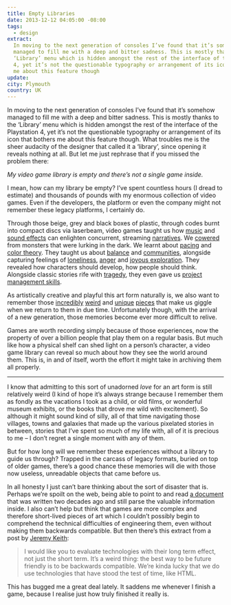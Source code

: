 ```yaml
---
title: Empty Libraries
date: 2013-12-12 04:05:00 -08:00
tags:
  - design
extract:
  In moving to the next generation of consoles I’ve found that it’s somehow
  managed to fill me with a deep and bitter sadness. This is mostly thanks to the
  ‘Library’ menu which is hidden amongst the rest of the interface of the Playstation
  4, yet it’s not the questionable typography or arrangement of its icon that bothers
  me about this feature though
update:
city: Plymouth
country: UK
---
```


In moving to the next generation of consoles I’ve found that it’s somehow managed to fill me with a deep and bitter sadness. This is mostly thanks to the ‘Library’ menu which is hidden amongst the rest of the interface of the Playstation 4, yet it’s not the questionable typography or arrangement of its icon that bothers me about this feature though. What troubles me is the sheer audacity of the designer that called it a ‘library’, since opening it reveals nothing at all. But let me just rephrase that if you missed the problem there:

_My video game library is empty and there’s not a single game inside._

I mean, how can my library be empty? I’ve spent countless hours (I dread to estimate) and thousands of pounds with my enormous collection of video games. Even if the developers, the platform or even the company might not remember these legacy platforms, I certainly do.

Through those beige, grey and black boxes of plastic, through codes burnt into compact discs via laserbeam, video games taught us how [music](http://www.soundshapesgame.com/) and [sound effects](http://us.playstation.com/games/pixeljunk-eden-ps3.html) can enlighten concurrent, streaming [narratives](http://vehq.net/wp-content/uploads/2013/02/jogos-bs-st.jpg). We [cowered](http://cl.ly/13102z1x032t) from monsters that were lurking in the dark. We learnt about [pacing](http://www.naughtydog.com/games/uncharted2_among_thieves/) and [color theory](http://thatgamecompany.com/games/journey/). They taught us about [balance](http://cl.ly/230R281z1H3i) and [communities](http://www.battlefield.com/uk/battlefield-2), alongside capturing feelings of [loneliness](http://en.wikipedia.org/wiki/Fallout_3), [anger](http://cl.ly/1o3x3n2w3z1R) and [joyous exploration](http://en.wikipedia.org/wiki/The_Elder_Scrolls_IV:_Oblivion). They revealed how characters should develop, how people should think. Alongside classic stories rife with [tragedy](http://www.thelastofus.playstation.com/), they even gave us [project management skills](http://www.youtube.com/watch?v=K_64DAOrSMM).

As artistically creative and playful this art form naturally is, we also want to remember those [incredibly](http://youtu.be/JURaoqZgMTQ?t=1m31s) [weird](http://www.youtube.com/watch?v=6eZcV1UuUzI) and [unique](http://www.youtube.com/watch?v=-41YUSZ9VAg) [pieces](http://youtu.be/PVVW41iAu5A) that make us giggle when we return to them in due time. Unfortunately though, with the arrival of a new generation, those memories become ever more difficult to relive.

Games are worth recording simply because of those experiences, now the property of over a billion people that play them on a regular basis. But much like how a physical shelf can shed light on a person’s character, a video game library can reveal so much about how they see the world around them. This is, in and of itself, worth the effort it might take in archiving them all properly.

---

I know that admitting to this sort of unadorned _love_ for an art form is still relatively weird (I kind of hope it’s always strange because I remember them as fondly as the vacations I took as a child, or old films, or wonderful museum exhibits, or the books that drove me wild with excitement). So although it might sound kind of silly, all of that time navigating those villages, towns and galaxies that made up the various pixelated stories in between, stories that I’ve spent so much of my life with, all of it is precious to me – I don’t regret a single moment with any of them.

But for how long will we remember these experiences without a library to guide us through? Trapped in the carcass of legacy formats, buried on top of older games, there’s a good chance these memories will die with those now useless, unreadable objects that came before us.

In all honesty I just can’t bare thinking about the sort of disaster that is. Perhaps we’re spoilt on the web, being able to point to and read [a document](http://info.cern.ch/hypertext/WWW/TheProject.html) that was written two decades ago and still parse the valuable information inside. I also can’t help but think that games are more complex and therefore short-lived pieces of art which I couldn’t possibly begin to comprehend the technical difficulties of engineering them, even without making them backwards compatible. But then there’s this extract from a post by [Jeremy Keith](http://adactio.com/articles/6546/):

> I would like you to evaluate technologies with their long term effect, not just the short term. It’s a weird thing: the best way to be future friendly is to be backwards compatible. We’re kinda lucky that we do use technologies that have stood the test of time, like HTML.

This has bugged me a great deal lately. It saddens me whenever I finish a game, because I realise just how truly finished it really is.
